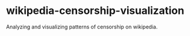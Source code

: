 # wikipedia-censorship-visualization
Analyzing and visualizing patterns of censorship on wikipedia.
